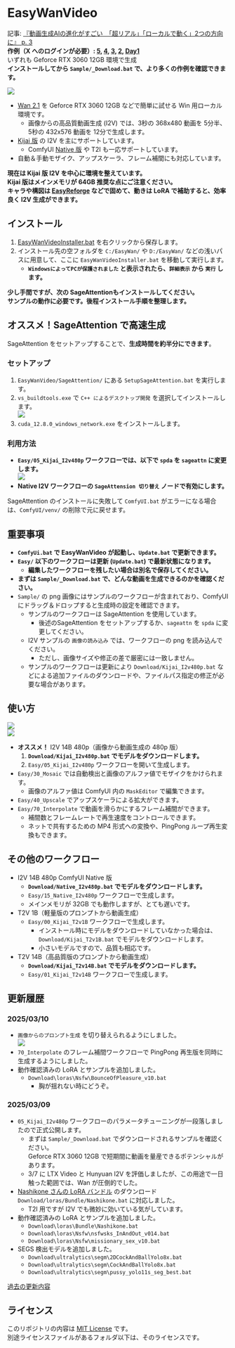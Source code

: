 ﻿# EasyWanVideo
記事: [『動画生成AIの進化がすごい　「超リアル」「ローカルで動く」2つの方向に』 p. 3](https://ascii.jp/elem/000/004/255/4255982/)  
**作例（X へのログインが必要）: 
[5](https://x.com/Zuntan03/status/1899022954434056661), 
[4](https://x.com/Zuntan03/status/1898645052978770217), 
[3](https://x.com/Zuntan03/status/1898559953687961728),
[2](https://x.com/Zuntan03/status/1896103446983688362), 
[Day1](https://x.com/Zuntan03/status/1894893100025422207)**  
いずれも Geforce RTX 3060 12GB 環境で生成  
**インストールしてから `Sample/_Download.bat` で、より多くの作例を確認できます。**  

![](https://raw.githubusercontent.com/wiki/Zuntan03/EasyWanVideo/man/I2vAll.webp)

- [Wan 2.1](https://github.com/Wan-Video/Wan2.1) を Geforce RTX 3060 12GB などで簡単に試せる Win 用ローカル環境です。
	- 画像からの高品質動画生成 (I2V) では、3秒の 368x480 動画を 5分半、5秒の 432x576 動画を 12分で生成します。
- [Kijai 版](https://github.com/kijai/ComfyUI-WanVideoWrapper) の I2V を主にサポートしています。 
	- ComfyUI [Native 版](https://comfyui.org/blog/revolutionize-video-creation-comfyui) や T2I も一応サポートしています。
- 自動＆手動モザイク、アップスケーラ、フレーム補間にも対応しています。

**現在は Kijai 版 I2V を中心に環境を整えています。**  
**Kijai 版はメインメモリが 64GB 推奨な点にご注意ください。**  
**キャラや構図は [EasyReforge](https://github.com/Zuntan03/EasyReforge) などで固めて、動きは LoRA で補助すると、効率良く I2V 生成ができます。**

## インストール

1. [EasyWanVideoInstaller.bat](https://github.com/Zuntan03/EasyWanVideo/raw/main/EasyWanVideo/EasyWanVideoInstaller.bat?ver=0) を右クリックから保存します。
2. インストール先の空フォルダを `C:/EasyWan/` や `D:/EasyWan/` などの浅いパスに用意して、ここに `EasyWanVideoInstaller.bat` を移動して実行します。
	- **`WindowsによってPCが保護されました` と表示されたら、`詳細表示` から `実行` します。**

**少し手間ですが、次の SageAttentionもインストールしてください。**  
**サンプルの動作に必要です。後程インストール手順を整理します。**

## オススメ！SageAttention で高速生成

SageAttention をセットアップすることで、**生成時間を約半分にできます**。

### セットアップ

1. `EasyWanVideo/SageAttention/` にある `SetupSageAttention.bat` を実行します。
2. `vs_buildtools.exe` で `C++ によるデスクトップ開発` を選択してインストールします。  
![](https://raw.githubusercontent.com/wiki/Zuntan03/EasyHunyuanVideo/Setup/VsBuildTools_Cpp.png)
3. `cuda_12.8.0_windows_network.exe` をインストールします。

### 利用方法

- **`Easy/05_Kijai_I2v480p` ワークフローでは、以下で `spda` を `sageattn` に変更します。**  
![](https://raw.githubusercontent.com/wiki/Zuntan03/EasyWanVideo/man/SageAttn.png)
- **Native I2V ワークフローの `SageAttension 切り替え` ノードで有効にします。**

SageAttention のインストールに失敗して `ComfyUI.bat` がエラーになる場合は、`ComfyUI/venv/` の削除で元に戻せます。


## 重要事項

- **`ComfyUi.bat` で EasyWanVideo が起動し、`Update.bat` で更新できます。**  
- **`Easy/` 以下のワークフローは更新 (`Update.bat`) で最新状態になります。**  
	- **編集したワークフローを残したい場合は別名で保存してください。**
- **まずは `Sample/_Download.bat` で、どんな動画を生成できるのかを確認ください。**  
- `Sample/` の png 画像にはサンプルのワークフローが含まれており、ComfyUI にドラッグ＆ドロップすると生成時の設定を確認できます。  
	- サンプルのワークフローは SageAttention を使用しています。
		- 後述のSageAttention をセットアップするか、`sageattn` を `spda` に変更してください。
	- I2V サンプルの `画像の読み込み` では、ワークフローの png を読み込んでください。
		- ただし、画像サイズや修正の差で厳密には一致しません。
	- サンプルのワークフローは更新により `Download/Kijai_I2v480p.bat` などによる追加ファイルのダウンロードや、ファイルパス指定の修正が必要な場合があります。

## 使い方

![](https://raw.githubusercontent.com/wiki/Zuntan03/EasyWanVideo/man/I2vKijai.webp)  
![](https://raw.githubusercontent.com/wiki/Zuntan03/EasyWanVideo/man/I2vAllInfo.webp)

- **オススメ！** I2V 14B 480p（画像から動画生成の 480p 版）
	1. **`Download/Kijai_I2v480p.bat` でモデルをダウンロードします。**
	2. `Easy/05_Kijai_I2v480p` ワークフローを開いて生成します。
- `Easy/30_Mosaic` では自動検出と画像のアルファ値でモザイクをかけられます。
	- 画像のアルファ値は ComfyUI 内の `MaskEditor` で編集できます。
- `Easy/40_Upscale` でアップスケーラによる拡大ができます。
- `Easy/70_Interpolate` で動画を滑らかにするフレーム補間ができます。
	- 補間数とフレームレートで再生速度をコントロールできます。
	- ネットで共有するための MP4 形式への変換や、PingPong ループ再生変換もできます。

## その他のワークフロー

- I2V 14B 480p ComfyUI Native 版
	- **`Download/Native_I2v480p.bat` でモデルをダウンロードします。**
	- `Easy/15_Native_I2v480p` ワークフローで生成します。
	- メインメモリが 32GB でも動作しますが、とても遅いです。
- T2V 1B（軽量版のプロンプトから動画生成）
	- `Easy/00_Kijai_T2v1B` ワークフローで生成します。
		- インストール時にモデルをダウンロードしていなかった場合は、`Download/Kijai_T2v1B.bat` でモデルをダウンロードします。
		- 小さいモデルですので、品質も相応です。
- T2V 14B（高品質版のプロンプトから動画生成）
	- **`Download/Kijai_T2v14B.bat` でモデルをダウンロードします。**
	- `Easy/01_Kijai_T2v14B` ワークフローで生成します。

## 更新履歴

### 2025/03/10

- `画像からのプロンプト生成` を切り替えられるようにしました。  
![](https://raw.githubusercontent.com/wiki/Zuntan03/EasyWanVideo/log/202503/DisablePromptGen.png)
- `70_Interpolate` のフレーム補間ワークフローで PingPong 再生版を同時に生成するようにしました。
- 動作確認済みの LoRA とサンプルを追加しました。
	- `Download\loras\Nsfw\BounceOfPleasure_v10.bat`
		- 胸が揺れない時にどうぞ。

### 2025/03/09

- `05_Kijai_I2v480p` ワークフローのパラメータチューニングが一段落しましたので正式公開します。
	- まずは `Sample/_Download.bat` でダウンロードされるサンプルを確認ください。  
Geforce RTX 3060 12GB で短期間に動画を量産できるポテンシャルがあります。 
	- 3/7 に LTX Video と Hunyuan I2V を評価しましたが、この用途で一日触った範囲では、Wan が圧倒的でした。
- [Nashikone さんの LoRA バンドル](https://huggingface.co/nashikone/iroiroLoRA/tree/main/Wan2.1-T2V-14B) のダウンロード `Download/loras/Bundle/Nashikone.bat` に対応しました。
	- T2I 用ですが I2V でも微妙に効いている気がしています。
- 動作確認済みの LoRA とサンプルを追加しました。
	- `Download\loras\Bundle\Nashikone.bat`
	- `Download\loras\Nsfw\nsfwsks_InAndOut_v014.bat`
	- `Download\loras\Nsfw\missionary_sex_v10.bat`
- SEGS 検出モデルを追加しました。
	- `Download\ultralytics\segm\2DCockAndBallYolo8x.bat`
	- `Download\ultralytics\segm\CockAndBallYolo8x.bat`
	- `Download\ultralytics\segm\pussy_yolo11s_seg_best.bat`

[過去の更新内容](https://github.com/Zuntan03/EasyWanVideo/wiki/%E9%81%8E%E5%8E%BB%E3%81%AE%E6%9B%B4%E6%96%B0%E5%86%85%E5%AE%B9)

## ライセンス

このリポジトリの内容は [MIT License](./LICENSE.txt) です。  
別途ライセンスファイルがあるフォルダ以下は、そのライセンスです。

